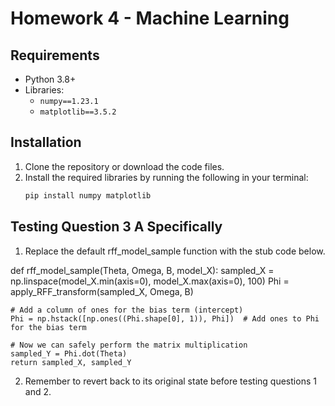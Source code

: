 # Homework 4 - Machine Learning

## Requirements

- Python 3.8+
- Libraries:
  - `numpy==1.23.1`
  - `matplotlib==3.5.2`

## Installation

1. Clone the repository or download the code files.
2. Install the required libraries by running the following in your terminal:
   ```bash
   pip install numpy matplotlib

## Testing Question 3 A Specifically
1. Replace the default rff_model_sample function with the stub code below.

def rff_model_sample(Theta, Omega, B, model_X):
    sampled_X = np.linspace(model_X.min(axis=0), model_X.max(axis=0), 100)
    Phi = apply_RFF_transform(sampled_X, Omega, B)
    
    # Add a column of ones for the bias term (intercept)
    Phi = np.hstack([np.ones((Phi.shape[0], 1)), Phi])  # Add ones to Phi for the bias term
    
    # Now we can safely perform the matrix multiplication
    sampled_Y = Phi.dot(Theta)
    return sampled_X, sampled_Y

2. Remember to revert back to its original state before testing questions 1 and 2.